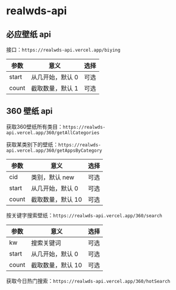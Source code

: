 # realwds-api

## 必应壁纸 api

接口：`https://realwds-api.vercel.app/biying`

| 参数 | 意义 | 选择 |
|----|-----|------|
|start| 从几开始，默认 0 | 可选 |
|count| 截取数量，默认 1 | 可选 |

## 360 壁纸 api

获取360壁纸所有类目：`https://realwds-api.vercel.app/360/getAllCategories`

获取某类别下的壁纸：`https://realwds-api.vercel.app/360/getAppsByCategory`

| 参数 | 意义 | 选择 |
|----|-----|------|
| cid | 类别，默认 new | 可选 |
|start| 从几开始，默认 0 | 可选 |
|count| 截取数量，默认 10 | 可选 |

按关键字搜索壁纸：`https://realwds-api.vercel.app/360/search`

| 参数 | 意义 | 选择 |
|----|-----|------|
| kw | 搜索关键词 | 可选 |
|start| 从几开始，默认 0 | 可选 |
|count| 截取数量，默认 10 | 可选 |

获取今日热门搜索：`https://realwds-api.vercel.app/360/hotSearch`
